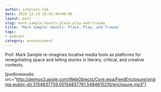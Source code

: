 ```yaml
---
author: scholars-lab
date: 2010-12-14 10:45:48+00:00
layout: post
slug: mark-sample-haunts-place-play-and-trauma
title: 'Mark Sample: Haunts: Place, Play, and Trauma'
tags:
- podcast
category: announcement
---
```


Prof. Mark Sample re-imagines locative media tools as platforms for renegotiating space and telling stories in literary, critical, and creative contexts.

[podloveaudio src="http://deimos3.apple.com/WebObjects/Core.woa/FeedEnclosure/virginia-public-dz.5154837759.05154837761.5484615210/enclosure.mp3"]
